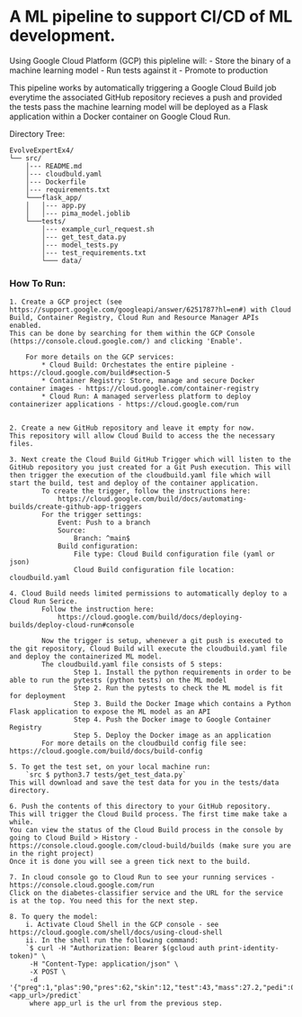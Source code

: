 # A ML pipeline to support CI/CD of ML development. 

Using Google Cloud Platform (GCP) this pipleline will:
	- Store the binary of a machine learning model
	- Run tests against it
	- Promote to production

This pipeline works by automatically triggering a Google Cloud Build job everytime the associated GitHub repository recieves a push and provided the tests pass the machine learning model will be deployed as a Flask application within a Docker container on Google Cloud Run.

Directory Tree:

```
EvolveExpertEx4/
└── src/
	│--- README.md
	│--- cloudbuld.yaml    
	│--- Dockerfile
	│--- requirements.txt
	└───flask_app/
	│   │--- app.py
	│   │--- pima_model.joblib  
	└───tests/
	    │--- example_curl_request.sh
	    │--- get_test_data.py
	    │--- model_tests.py
	    │--- test_requirements.txt
	    └─── data/
``` 


### How To Run:

	1. Create a GCP project (see https://support.google.com/googleapi/answer/6251787?hl=en#) with Cloud Build, Container Registry, Cloud Run and Resource Manager APIs enabled. 
	This can be done by searching for them within the GCP Console (https://console.cloud.google.com/) and clicking 'Enable'.

		For more details on the GCP services:
			* Cloud Build: Orchestates the entire pipleine - https://cloud.google.com/build#section-5
			* Container Registry: Store, manage and secure Docker container images - https://cloud.google.com/container-registry
			* Cloud Run: A managed serverless platform to deploy containerizer applications - https://cloud.google.com/run


	2. Create a new GitHub repository and leave it empty for now. 
	This repository will allow Cloud Build to access the the necessary files.

	3. Next create the Cloud Build GitHub Trigger which will listen to the GitHub repository you just created for a Git Push execution. This will then trigger the execution of the cloudbuild.yaml file which will start the build, test and deploy of the container application. 
			To create the trigger, follow the instructions here:
				https://cloud.google.com/build/docs/automating-builds/create-github-app-triggers
			For the trigger settings:
				Event: Push to a branch
				Source: 
					Branch: ^main$
				Build configuration:
					File type: Cloud Build configuration file (yaml or json)
					Cloud Build configuration file location: cloudbuild.yaml

	4. Cloud Build needs limited permissions to automatically deploy to a Cloud Run Serice. 
			Follow the instruction here: 
				https://cloud.google.com/build/docs/deploying-builds/deploy-cloud-run#console

			Now the trigger is setup, whenever a git push is executed to the git repository, Cloud Build will execute the cloudbuild.yaml file and deploy the containerized ML model.
			The cloudbuild.yaml file consists of 5 steps:
					Step 1. Install the python requirements in order to be able to run the pytests (python tests) on the ML model
					Step 2. Run the pytests to check the ML model is fit for deployment
					Step 3. Build the Docker Image which contains a Python Flask application to expose the ML model as an API
					Step 4. Push the Docker image to Google Container Registry
					Step 5. Deploy the Docker image as an application
			For more details on the cloudbuild config file see: https://cloud.google.com/build/docs/build-config

	5. To get the test set, on your local machine run:
		`src $ python3.7 tests/get_test_data.py`
	This will download and save the test data for you in the tests/data directory.

	6. Push the contents of this directory to your GitHub repository.
	This will trigger the Cloud Build process. The first time make take a while.
	You can view the status of the Cloud Build process in the console by going to Cloud Build > History - https://console.cloud.google.com/cloud-build/builds (make sure you are in the right project)
	Once it is done you will see a green tick next to the build.

	7. In cloud console go to Cloud Run to see your running services - https://console.cloud.google.com/run
	Click on the diabetes-classifier service and the URL for the service is at the top. You need this for the next step.

	8. To query the model:
		i. Activate Cloud Shell in the GCP console - see https://cloud.google.com/shell/docs/using-cloud-shell
		ii. In the shell run the following command:
		`$ curl -H "Authorization: Bearer $(gcloud auth print-identity-token)" \
		 -H "Content-Type: application/json" \ 
		 -X POST \
		 -d '{"preg":1,"plas":90,"pres":62,"skin":12,"test":43,"mass":27.2,"pedi":0.58,"age":24}' <app_url>/predict`
		 where app_url is the url from the previous step.







